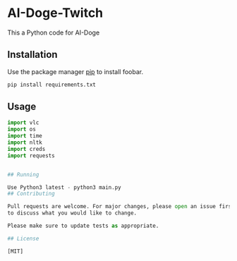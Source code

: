 # AI-Doge-Twitch

This a Python code for AI-Doge

## Installation

Use the package manager [pip](https://pip.pypa.io/en/stable/) to install foobar.

```bash
pip install requirements.txt
```

## Usage

```python
import vlc
import os 
import time
import nltk
import creds
import requests


## Running

Use Python3 latest - python3 main.py
## Contributing

Pull requests are welcome. For major changes, please open an issue first
to discuss what you would like to change.

Please make sure to update tests as appropriate.

## License

[MIT]
